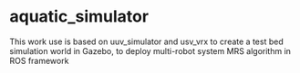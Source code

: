 # aquatic_simulator
This work use is based on uuv_simulator and usv_vrx to create a test bed simulation world in Gazebo, to deploy multi-robot system MRS algorithm in ROS framework 
